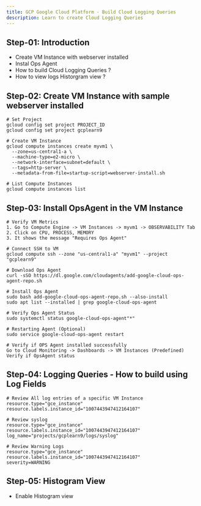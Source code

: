 ```yaml
---
title: GCP Google Cloud Platform - Build Cloud Logging Queries
description: Learn to create Cloud Logging Queries 
---
```


## Step-01: Introduction
- Create VM Instance with webserver installed
- Instal Ops Agent
- How to build Cloud Logging Queries ?
- How to view logs Historgram view ?


## Step-02: Create VM Instance with sample webserver installed
```t
# Set Project
gcloud config set project PROJECT_ID
gcloud config set project gcplearn9

# Create VM Instance
gcloud compute instances create myvm1 \
  --zone=us-central1-a \
  --machine-type=e2-micro \
  --network-interface=subnet=default \
  --tags=http-server \
  --metadata-from-file=startup-script=webserver-install.sh 

# List Compute Instances
gcloud compute instances list   
```

## Step-03: Install OpsAgent in the VM Instance
```t
# Verify VM Metrics
1. Go to Compute Engine -> VM Instances -> myvm1 -> OBSERVABILITY Tab
2. Click on CPU, PROCESS, MEMORY
3. It shows the message "Requires Ops Agent"

# Connect SSH to VM
gcloud compute ssh --zone "us-central1-a" "myvm1" --project "gcplearn9"

# Download Ops Agent
curl -sSO https://dl.google.com/cloudagents/add-google-cloud-ops-agent-repo.sh

# Install Ops Agent
sudo bash add-google-cloud-ops-agent-repo.sh --also-install
sudo apt list --installed | grep google-cloud-ops-agent

# Verify Ops Agent Status
sudo systemctl status google-cloud-ops-agent"*"

# Restarting Agent (Optional)
sudo service google-cloud-ops-agent restart

# Verify if OPS Agent installed successfully
Go to Cloud Monitoring -> Dashboards -> VM Instances (Predefined)
Verify if OpsAgent status
```

## Step-04: Logging Queries - How to build using Log Fields
```t
# Review All log entries of a specific VM Instance
resource.type="gce_instance"
resource.labels.instance_id="1007443947412164107"

# Review syslog
resource.type="gce_instance"
resource.labels.instance_id="1007443947412164107"
log_name="projects/gcplearn9/logs/syslog"

# Review Warning Logs
resource.type="gce_instance"
resource.labels.instance_id="1007443947412164107"
severity=WARNING
```

## Step-05: Histogram View
- Enable Histogram view 





